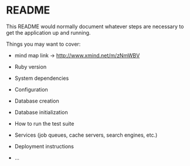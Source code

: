 # README
   
This README would normally document whatever steps are necessary to get the
application up and running.


Things you may want to cover:

* mind map link -> http://www.xmind.net/m/zNmWBV

* Ruby version

* System dependencies

* Configuration

* Database creation

* Database initialization

* How to run the test suite

* Services (job queues, cache servers, search engines, etc.)

* Deployment instructions

* ...
